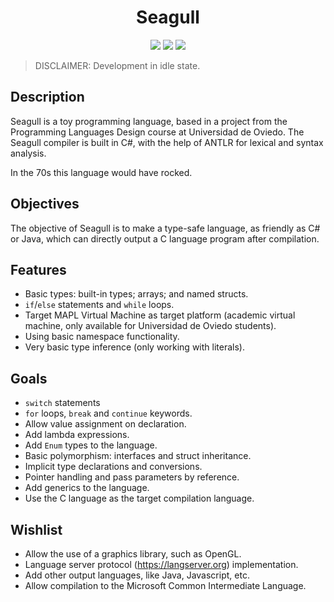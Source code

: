 <h1 align="center" >Seagull</h1>

<p align="center">
  <img src="https://img.shields.io/github/license/pacojq/Seagull.svg?style=flat-square" />
  <img src="https://img.shields.io/badge/version-0.0.1-9cf.svg?style=flat-square" />
  <img src="https://img.shields.io/github/stars/pacojq/Seagull.svg?style=flat-square" />
</p>

> DISCLAIMER: Development in idle state.


## Description

Seagull is a toy programming language, based in a project from the Programming 
Languages Design course at Universidad de Oviedo. The Seagull compiler is built
in C#, with the help of ANTLR for lexical and syntax analysis.

In the 70s this language would have rocked.

## Objectives

The objective of Seagull is to make a type-safe language, as friendly as C# or Java, 
which can directly output a C language program after compilation.

## Features

  - Basic types: built-in types; arrays; and named structs.
  - ```if```/```else``` statements and ```while``` loops.
  - Target MAPL Virtual Machine as target platform (academic virtual machine, 
  only available for Universidad de Oviedo students).
  - Using basic namespace functionality.
  - Very basic type inference (only working with literals).

## Goals

  - ```switch``` statements
  - ```for``` loops, ```break``` and ```continue``` keywords.
  - Allow value assignment on declaration.
  - Add lambda expressions.
  - Add ```Enum``` types to the language.
  - Basic polymorphism: interfaces and struct inheritance.
  - Implicit type declarations and conversions.
  - Pointer handling and pass parameters by reference.
  - Add generics to the language.
  - Use the C language as the target compilation language.
  
## Wishlist

  - Allow the use of a graphics library, such as OpenGL.
  - Language server protocol (https://langserver.org) implementation.
  - Add other output languages, like Java, Javascript, etc.
  - Allow compilation to the Microsoft Common Intermediate Language.
